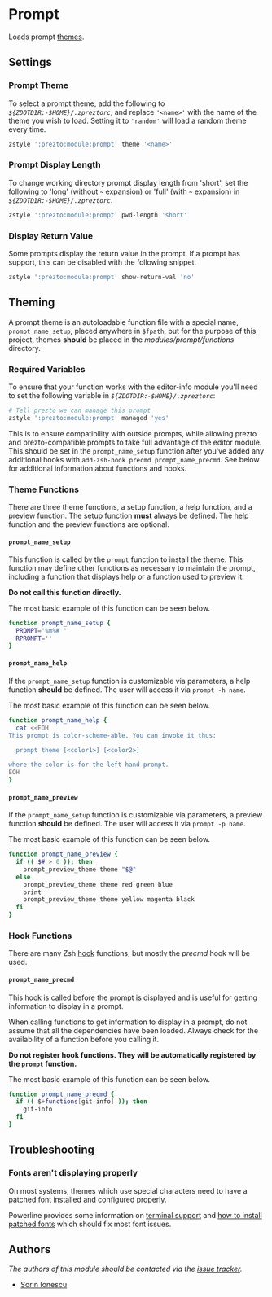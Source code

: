 # Prompt

Loads prompt [themes][1].

## Settings

### Prompt Theme

To select a prompt theme, add the following to *`${ZDOTDIR:-$HOME}/.zpreztorc`*,
and replace `'<name>'` with the name of the theme you wish to load. Setting it
to `'random'` will load a random theme every time.

```sh
zstyle ':prezto:module:prompt' theme '<name>'
```

### Prompt Display Length

To change working directory prompt display length from 'short', set the
following to 'long' (without `~` expansion) or 'full' (with `~` expansion) in
*`${ZDOTDIR:-$HOME}/.zpreztorc`*.

```sh
zstyle ':prezto:module:prompt' pwd-length 'short'
```

### Display Return Value

Some prompts display the return value in the prompt. If a prompt has support,
this can be disabled with the following snippet.

```sh
zstyle ':prezto:module:prompt' show-return-val 'no'
```

## Theming

A prompt theme is an autoloadable function file with a special name,
`prompt_name_setup`, placed anywhere in `$fpath`, but for the purpose of this
project, themes **should** be placed in the *modules/prompt/functions*
directory.

### Required Variables

To ensure that your function works with the editor-info module you'll need to
set the following variable in *`${ZDOTDIR:-$HOME}/.zpreztorc`*:

```sh
# Tell prezto we can manage this prompt
zstyle ':prezto:module:prompt' managed 'yes'
```

This is to ensure compatibility with outside prompts, while allowing prezto
and prezto-compatible prompts to take full advantage of the editor module.
This should be set in the `prompt_name_setup` function after you've added
any additional hooks with `add-zsh-hook precmd prompt_name_precmd`. See below
for additional information about functions and hooks.

### Theme Functions

There are three theme functions, a setup function, a help function, and
a preview function. The setup function **must** always be defined. The help
function and the preview functions are optional.

#### `prompt_name_setup`

This function is called by the `prompt` function to install the theme. This
function may define other functions as necessary to maintain the prompt,
including a function that displays help or a function used to preview it.

**Do not call this function directly.**

The most basic example of this function can be seen below.

```sh
function prompt_name_setup {
  PROMPT='%m%# '
  RPROMPT=''
}
```

#### `prompt_name_help`

If the `prompt_name_setup` function is customizable via parameters, a help
function **should** be defined. The user will access it via `prompt -h name`.

The most basic example of this function can be seen below.

```sh
function prompt_name_help {
  cat <<EOH
This prompt is color-scheme-able. You can invoke it thus:

  prompt theme [<color1>] [<color2>]

where the color is for the left-hand prompt.
EOH
}
```

#### `prompt_name_preview`

If the `prompt_name_setup` function is customizable via parameters, a preview
function **should** be defined. The user will access it via `prompt -p name`.

The most basic example of this function can be seen below.

```sh
function prompt_name_preview {
  if (( $# > 0 )); then
    prompt_preview_theme theme "$@"
  else
    prompt_preview_theme theme red green blue
    print
    prompt_preview_theme theme yellow magenta black
  fi
}
```

### Hook Functions

There are many Zsh [hook][2] functions, but mostly the *precmd* hook will be
used.

#### `prompt_name_precmd`

This hook is called before the prompt is displayed and is useful for getting
information to display in a prompt.

When calling functions to get information to display in a prompt, do not assume
that all the dependencies have been loaded. Always check for the availability of
a function before you calling it.

**Do not register hook functions. They will be automatically registered by the
`prompt` function.**

The most basic example of this function can be seen below.

```sh
function prompt_name_precmd {
  if (( $+functions[git-info] )); then
    git-info
  fi
}
```

## Troubleshooting

### Fonts aren't displaying properly

On most systems, themes which use special characters need to have a patched font
installed and configured properly.

Powerline provides some information on [terminal support][4] and [how to install
patched fonts][5] which should fix most font issues.

## Authors

*The authors of this module should be contacted via the [issue tracker][3].*

- [Sorin Ionescu](https://github.com/sorin-ionescu)

[1]: https://zsh.sourceforge.net/Doc/Release/User-Contributions.html#Prompt-Themes
[2]: https://zsh.sourceforge.net/Doc/Release/Functions.html#Hook-Functions
[3]: https://github.com/sorin-ionescu/prezto/issues
[4]: https://powerline.readthedocs.io/en/master/usage.html#terminal-emulator-requirements
[5]: https://powerline.readthedocs.io/en/latest/installation.html#fonts-installation
